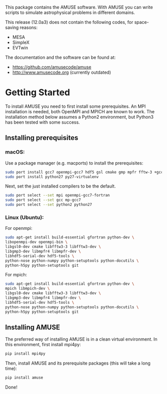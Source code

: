This package contains the AMUSE software. With AMUSE you can write scripts to
simulate astrophysical problems in different domains.

This release (12.0a3) does not contain the following codes, for space-saving reasons:
- MESA
- SimpleX
- EVTwin

The documentation and the software can be found at:

* https://github.com/amusecode/amuse
* http://www.amusecode.org (currently outdated)

Getting Started
===============

To install AMUSE you need to first install some prerequisites. An MPI
installation is needed, both OpenMPI and MPICH are known to work.
The installation method below assumes a Python2 environment, but Python3 has
been tested with some success.

## Installing prerequisites

### macOS:

Use a package manager (e.g. macports) to install the prerequisites:
```bash
sudo port install gcc7 openmpi-gcc7 hdf5 gsl cmake gmp mpfr fftw-3 +gcc7
sudo port install python27 py27-virtualenv 
```
Next, set the just installed compilers to be the default.
```bash
sudo port select --set mpi openmpi-gcc7-fortran
sudo port select --set gcc mp-gcc7
sudo port select --set python2 python27
```

### Linux (Ubuntu):

For openmpi:

```bash
sudo apt-get install build-essential gfortran python-dev \
libopenmpi-dev openmpi-bin \
libgsl0-dev cmake libfftw3-3 libfftw3-dev \
libgmp3-dev libmpfr4 libmpfr-dev \
libhdf5-serial-dev hdf5-tools \
python-nose python-numpy python-setuptools python-docutils \
python-h5py python-setuptools git
```

For mpich:

```bash
sudo apt-get install build-essential gfortran python-dev \
mpich libmpich-dev \
libgsl0-dev cmake libfftw3-3 libfftw3-dev \
libgmp3-dev libmpfr4 libmpfr-dev \
libhdf5-serial-dev hdf5-tools \
python-nose python-numpy python-setuptools python-docutils \
python-h5py python-setuptools git
```

## Installing AMUSE
The preferred way of installing AMUSE is in a clean virtual environment.
In this environment, first install mpi4py:
```bash
pip install mpi4py
```

Then, install AMUSE and its prerequisite packages (this will take a long time):
```bash
pip install amuse
```

Done!
